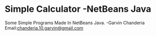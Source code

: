# Simple Calculator -NetBeans Java
Some Simple Programs Made In NetBeans Java.
                  -Garvin Chanderia
                  Email:chanderia.10.garvin@gmail.com
